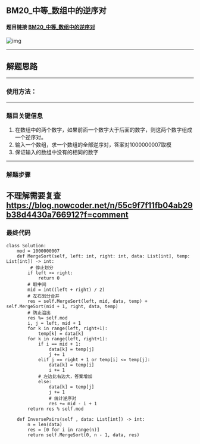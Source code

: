 ## BM20_中等_数组中的逆序对

#### 题目链接 [BM20_中等_数组中的逆序对](https://www.nowcoder.com/practice/96bd6684e04a44eb80e6a68efc0ec6c5?tpId=295&tqId=23260&ru=/exam/oj&qru=/ta/format-top101/question-ranking&sourceUrl=%2Fexam%2Foj)

![img](https://i.ibb.co/StynmhH/20230705074352.png)

---
## 解题思路
---
### 使用方法：
---
### 题目关键信息
1. 在数组中的两个数字，如果前面一个数字大于后面的数字，则这两个数字组成一个逆序对。
2. 输入一个数组，求一个数组的全部逆序对，答案对1000000007取模
3. 保证输入的数组中没有的相同的数字


---
### 解题步骤
不理解需要复查
https://blog.nowcoder.net/n/55c9f7f11fb04ab29b38d4430a766912?f=comment
---

### 最终代码
```
class Solution:
    mod = 1000000007
    def MergeSort(self, left: int, right: int, data: List[int], temp: List[int]) -> int:
         # 停止划分
        if left >= right:
            return 0
        # 取中间
        mid = int((left + right) / 2)
        # 左右划分合并
        res = self.MergeSort(left, mid, data, temp) + self.MergeSort(mid + 1, right, data, temp)
        # 防止溢出
        res %= self.mod
        i, j = left, mid + 1
        for k in range(left, right+1):
            temp[k] = data[k]
        for k in range(left, right+1):
            if i == mid + 1:
                data[k] = temp[j]
                j += 1
            elif j == right + 1 or temp[i] <= temp[j]:
                data[k] = temp[i]
                i += 1
            # 左边比右边大，答案增加
            else:
                data[k] = temp[j]
                j += 1
                # 统计逆序对
                res += mid - i + 1
        return res % self.mod
             
    def InversePairs(self , data: List[int]) -> int:
        n = len(data)
        res = [0 for i in range(n)]
        return self.MergeSort(0, n - 1, data, res)
```